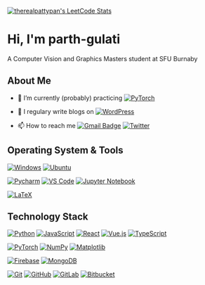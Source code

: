 [![therealpattypan's LeetCode Stats](https://leetcode-stats.vercel.app/api?username=therealpattypan&theme=Dark)](https://github.com/JeremyTsaii/leetcode-stats)

# Hi, I'm parth-gulati

A Computer Vision and Graphics Masters student at SFU Burnaby

## About Me

- 🌱 I’m currently (probably) practicing [![PyTorch](https://img.shields.io/badge/PyTorch-%23EE4C2C.svg?style=for-the-badge&logo=PyTorch&logoColor=white)](https://pytorch.org/)

- 📝 I regulary write blogs on [![WordPress](https://img.shields.io/badge/WordPress-%23117AC9.svg?style=for-the-badge&logo=WordPress&logoColor=white)](https://www.pattypann.wordpress.com)

- 📫 How to reach me [![Gmail Badge](https://img.shields.io/badge/-gmail-c14438?style=for-the-badge&logo=Gmail&logoColor=ffffff)](mailto:parth_gulati@sfu.ca) [![Twitter](https://img.shields.io/badge/twitter-1DA1F2.svg?style=for-the-badge&logo=twitter&logoColor=ffffff)](https://twitter.com/_parth_gulati_)

## Operating System & Tools

[![Windows](https://img.shields.io/badge/Windows-0078D6?style=for-the-badge&logo=windows&logoColor=white)](https://www.microsoft.com/en-us/windows/windows-11?r=1)
[![Ubuntu](https://img.shields.io/badge/Ubuntu-E95420?style=for-the-badge&logo=ubuntu&logoColor=white)](https://ubuntu.com/)

[![Pycharm](https://img.shields.io/badge/IDE-PyCharm-yellow?style=flat-square&logo=JetBrains)](https://www.jetbrains.com/pycharm/)
[![VS Code](https://img.shields.io/badge/IDE-VSCode-%23007ACC?style=flat-square&logo=Visual-studio-code)](https://code.visualstudio.com/)
[![Jupyter Notebook](https://img.shields.io/badge/jupyter-%23FA0F00.svg?style=for-the-badge&logo=jupyter&logoColor=white)](https://jupyter.org/)

[![LaTeX](https://img.shields.io/badge/latex-%23008080.svg?style=for-the-badge&logo=latex&logoColor=white)](https://latex.org/)

## Technology Stack

[![Python](https://img.shields.io/badge/-Python-3776AB?style=flat-square&logo=python&logoColor=ffffff)](https://www.python.org/)
[![JavaScript](https://img.shields.io/badge/-JavaScript-%23F7DF1C?style=flat-square&logo=javascript&logoColor=000000&labelColor=%23F7DF1C&color=%23FFCE5A)](https://www.javascript.com/)
[![React](https://img.shields.io/badge/react-%2320232a.svg?style=for-the-badge&logo=react&logoColor=%2361DAFB)](https://www.reactjs.org/)
[![Vue.js](https://img.shields.io/badge/vuejs-%2335495e.svg?style=for-the-badge&logo=vuedotjs&logoColor=%234FC08D)](https://www.vuejs.org/)
[![TypeScript](https://img.shields.io/badge/typescript-%23007ACC.svg?style=for-the-badge&logo=typescript&logoColor=white)](https://www.typescriptlang.org/)

[![PyTorch](https://img.shields.io/badge/PyTorch-%23EE4C2C.svg?style=for-the-badge&logo=PyTorch&logoColor=white)](https://www.pytorch.org/)
[![NumPy](https://img.shields.io/badge/numpy-%23013243.svg?style=for-the-badge&logo=numpy&logoColor=white)](https://www.numpy.org/)
[![Matplotlib](https://img.shields.io/badge/Matplotlib-%23ffffff.svg?style=for-the-badge&logo=Matplotlib&logoColor=black)](https://www.matplotlib.org/)

[![Firebase](https://img.shields.io/badge/Firebase-039BE5?style=for-the-badge&logo=Firebase&logoColor=white)](https://www.firebase.google.com/)
[![MongoDB](https://img.shields.io/badge/-MongoDB-47A248?style=flat-square&logo=MongoDB&logoColor=ffffff)](https://www.mongodb.com/)

[![Git](https://img.shields.io/badge/-Git-%23F05032?style=flat-square&logo=git&logoColor=%23ffffff)](https://git-scm.com/)
[![GitHub](https://img.shields.io/badge/github-%23121011.svg?style=for-the-badge&logo=github&logoColor=white)](https://github.com/)
[![GitLab](https://img.shields.io/badge/gitlab-%23181717.svg?style=for-the-badge&logo=gitlab&logoColor=white)](https://gitlab.com/)
[![Bitbucket](https://img.shields.io/badge/bitbucket-%230047B3.svg?style=for-the-badge&logo=bitbucket&logoColor=white)](https://bitbucket.org/)

<!--
**parth-gulati/parth-gulati** is a ✨ _special_ ✨ repository because its `README.md` (this file) appears on your GitHub profile.

Here are some ideas to get you started:

- 🔭 I’m currently working on ...
- 🌱 I’m currently learning ...
- 👯 I’m looking to collaborate on ...
- 🤔 I’m looking for help with ...
- 💬 Ask me about ...
- 📫 How to reach me: ...
- 😄 Pronouns: ...
- ⚡ Fun fact: ...
-->
